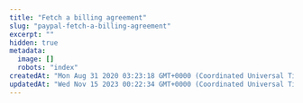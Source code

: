 ```yaml
---
title: "Fetch a billing agreement"
slug: "paypal-fetch-a-billing-agreement"
excerpt: ""
hidden: true
metadata: 
  image: []
  robots: "index"
createdAt: "Mon Aug 31 2020 03:23:18 GMT+0000 (Coordinated Universal Time)"
updatedAt: "Wed Nov 15 2023 00:22:34 GMT+0000 (Coordinated Universal Time)"
---
```

